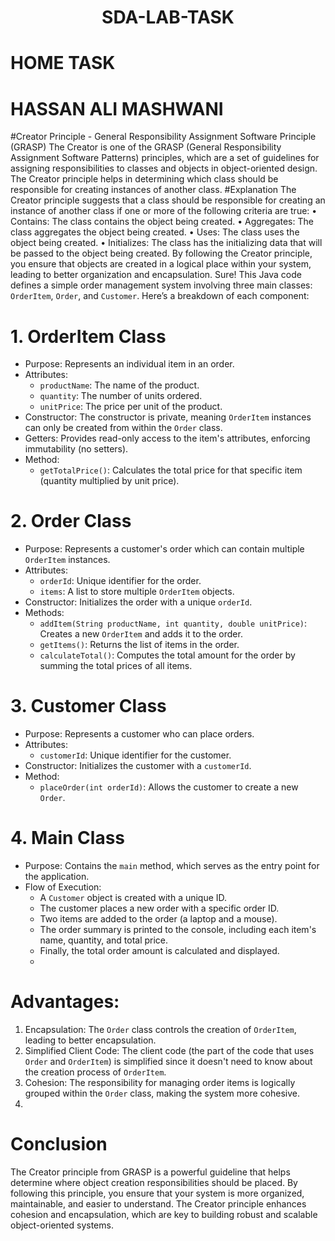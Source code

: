 <div align= "center">

 # SDA-LAB-TASK

</div>

# HOME TASK
# HASSAN ALI MASHWANI
 
#Creator Principle - General Responsibility Assignment Software Principle (GRASP)
The Creator is one of the GRASP (General Responsibility Assignment Software Patterns) principles, which are a set of guidelines for assigning responsibilities to classes and objects in object-oriented design. The Creator principle helps in determining which class should be responsible for creating instances of another class.
#Explanation
The Creator principle suggests that a class should be responsible for creating an instance of another class if one or more of the following criteria are true:
•	Contains: The class contains the object being created.
•	Aggregates: The class aggregates the object being created.
•	Uses: The class uses the object being created.
•	Initializes: The class has the initializing data that will be passed to the object being created.
By following the Creator principle, you ensure that objects are created in a logical place within your system, leading to better organization and encapsulation.
Sure! This Java code defines a simple order management system involving three main classes: `OrderItem`, `Order`, and `Customer`. Here’s a breakdown of each component:

# 1. OrderItem Class
- Purpose: Represents an individual item in an order.
- Attributes:
  - `productName`: The name of the product.
  - `quantity`: The number of units ordered.
  - `unitPrice`: The price per unit of the product.
- Constructor: The constructor is private, meaning `OrderItem` instances can only be created from within the `Order` class.
- Getters: Provides read-only access to the item's attributes, enforcing immutability (no setters).
- Method:
  - `getTotalPrice()`: Calculates the total price for that specific item (quantity multiplied by unit price).

# 2. Order Class
- Purpose: Represents a customer's order which can contain multiple `OrderItem` instances.
- Attributes:
  - `orderId`: Unique identifier for the order.
  - `items`: A list to store multiple `OrderItem` objects.
- Constructor: Initializes the order with a unique `orderId`.
- Methods:
  - `addItem(String productName, int quantity, double unitPrice)`: Creates a new `OrderItem` and adds it to the order.
  - `getItems()`: Returns the list of items in the order.
  - `calculateTotal()`: Computes the total amount for the order by summing the total prices of all items.

# 3. Customer Class
- Purpose: Represents a customer who can place orders.
- Attributes:
  - `customerId`: Unique identifier for the customer.
- Constructor: Initializes the customer with a `customerId`.
- Method:
  - `placeOrder(int orderId)`: Allows the customer to create a new `Order`.

# 4. Main Class
- Purpose: Contains the `main` method, which serves as the entry point for the application.
- Flow of Execution:
  - A `Customer` object is created with a unique ID.
  - The customer places a new order with a specific order ID.
  - Two items are added to the order (a laptop and a mouse).
  - The order summary is printed to the console, including each item's name, quantity, and total price.
  - Finally, the total order amount is calculated and displayed.
  - 
# Advantages:
1.	Encapsulation: The `Order` class controls the creation of `OrderItem`, leading to better encapsulation.
2.	Simplified Client Code: The client code (the part of the code that uses `Order` and `OrderItem`) is simplified since it doesn't need to know about the creation process of `OrderItem`.
3.	Cohesion: The responsibility for managing order items is logically grouped within the `Order` class, making the system more cohesive.
4.	
# Conclusion
The Creator principle from GRASP is a powerful guideline that helps determine where object creation responsibilities should be placed. By following this principle, you ensure that your system is more organized, maintainable, and easier to understand. The Creator principle enhances cohesion and encapsulation, which are key to building robust and scalable object-oriented systems.


